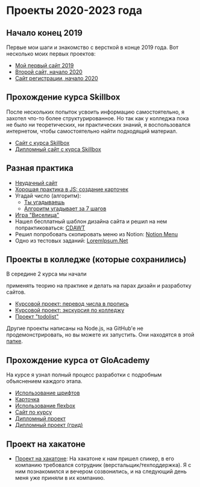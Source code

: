 # Проекты 2020-2023 года

## Начало конец 2019

Первые мои шаги и знакомство с версткой в конце 2019 года. Вот несколько моих первых проектов:

- [Мой первый сайт 2019](https://desm0s.github.io/Project2020-2023/first_my_site_2019/)
- [Второй сайт, начало 2020](https://desm0s.github.io/Project2020-2023/second_site_is_start_2020/index.html)
- [Сайт регистрации, начало 2020](https://desm0s.github.io/Project2020-2023/registration_start_2020/index.html)

## Прохождение курса Skillbox

После нескольких попыток усвоить информацию самостоятельно, я захотел что-то более структурированное. Но так как у колледжа пока не было ни теоретических, ни практических знаний, я воспользовался интернетом, чтобы самостоятельно найти подходящий материал.

- [Сайт с курса Skillbox](https://desm0s.github.io/Project2020-2023/curse_skillbox/site_curse/site/)
- [Дипломный сайт с курса Skillbox](https://desm0s.github.io/Project2020-2023/curse_skillbox/diplom_site_curse/site/)

## Разная практика

- [Неудачный сайт](https://desm0s.github.io/Project2020-2023/site_paperscheck/PapersCheck/PapersCheck/src/)
- [Хорошая практика в JS: создание карточек](https://desm0s.github.io/Project2020-2023/site_paperscheck/cart/)
- Угадай число (алгоритм):
  - [Ты угадываешь](https://desm0s.github.io/Guess-the-number/you/)
  - [Алгоритм угадывает за 7 шагов](https://desm0s.github.io/Guess-the-number/algoritm/)
- [Игра "Виселица"](https://desm0s.github.io/gallows/)
- Нашел бесплатный шаблон дизайна сайта и решил на нем попрактиковаться: [CDAWT](https://desm0s.github.io/Project2020-2023/CDAWT/CDAWT/)
- Решил попробовать скопировать меню из Notion: [Notion Menu](https://desm0s.github.io/Project2020-2023/notion_menu/dist/)
- Одно из тестовых заданий: [LoremIpsum.Net](https://desm0s.github.io/test-task-LoremIpsum.Net/dist/)

## Проекты в колледже (которые сохранились)

В середине 2 курса мы начали

применять теорию на практике и делать на парах дизайн и разработку сайтов.

- [Курсовой проект: перевод числа в пропись](https://desm0s.github.io/Project2020-2023/college_practic/NFS/)
- [Курсовой проект: экскурсия по колледжу](https://desm0s.github.io/College-excursion/)
- [Проект "todolist"](https://desm0s.github.io/Project2020-2023/TodoList/site/)

Другие проекты написаны на Node.js, на GitHub'e не продемонстрировать, но вы можете их запустить. Они находятся в этой [папке](https://github.com/DesM0S/Project2020-2023/tree/main/college_practic).

## Прохождение курса от GloAcademy

На курсе я узнал полный процесс разработки с подробным объяснением каждого этапа.

- [Использование шрифтов](https://desm0s.github.io/Project2020-2023/Curse_gloacademy/less_fonts_viewer/)
- [Карточка](https://desm0s.github.io/Project2020-2023/Curse_gloacademy/cart/)
- [Использование flexbox](https://desm0s.github.io/Project2020-2023/Curse_gloacademy/flex_box/)
- [Сайт по курсу](https://desm0s.github.io/Project2020-2023/Curse_gloacademy/curse_site/)
- [Дипломный проект](https://desm0s.github.io/Project2020-2023/Curse_gloacademy/Tour-plan/)
- [Дипломный проект (грид)](https://desm0s.github.io/Project2020-2023/Curse_gloacademy/Tour-plan-grid/)

## Проект на хакатоне

- [Проект на хакатоне](https://desm0s.github.io/Project2020-2023/hakaton_2021/): На хакатоне к нам пришел спикер, в его компанию требовался сотрудник (верстальщик/техподдержка). Я с ним познакомился и вечером созвонились, и на следующий день меня уже приняли в их компанию.
